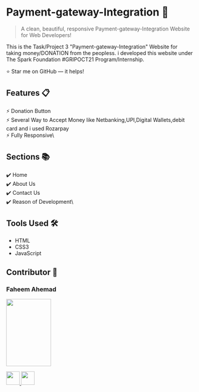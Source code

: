 # Payment-gateway-Integration 💸
> A clean, beautiful, responsive Payment-gateway-Integration Website for Web Developers!

This is the Task/Project 3 "Payment-gateway-Integration" Website for taking money/DONATION from the peopless. i developed this website under The Spark Foundation #GRIPOCT21 Program/Internship.

:star: Star me on GitHub — it helps!

## Features 📋
⚡️ Donation Button\
⚡️ Several Way to Accept Money like Netbanking,UPI,Digital Wallets,debit card and i used Rozarpay \
⚡️ Fully Responsive\


## Sections 📚
✔️ Home\
✔️ About Us\
✔️ Contact Us \
✔️ Reason of Development\

## Tools Used 🛠️
*  HTML
*  CSS3
*  JavaScript

## Contributor 🤝
### Faheem Ahemad

<p align="left">
<img src = "https://avatars.githubusercontent.com/u/77126903?v=4"  height="180" width="120" alt="">
</p>
<p align="left">
  <a href ="https://www.linkedin.com/in/arthtrada/">
  <img src = "https://upload.wikimedia.org/wikipedia/commons/c/ca/LinkedIn_logo_initials.png" width="36" height="36"/>
</a>
<a href = "https://github.com/arthtrada">
  <img src = "https://cdn.icon-icons.com/icons2/2351/PNG/512/logo_github_icon_143196.png" width="36" height = "36"/>
</a>

</p>


